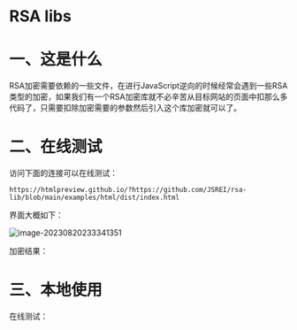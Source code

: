 # RSA libs

# 一、这是什么

RSA加密需要依赖的一些文件，在进行JavaScript逆向的时候经常会遇到一些RSA类型的加密，如果我们有一个RSA加密库就不必辛苦从目标网站的页面中扣那么多代码了，只需要扣除加密需要的参数然后引入这个库加密就可以了。

# 二、在线测试

访问下面的连接可以在线测试：

```
https://htmlpreview.github.io/?https://github.com/JSREI/rsa-lib/blob/main/examples/html/dist/index.html
```

界面大概如下：

![image-20230820233341351](README.assets/image-20230820233341351.png)

加密结果：



# 三、本地使用

在线测试：
[](https://htmlpreview.github.io/?https://github.com/JSREI/rsa-lib/blob/main/index.html)



